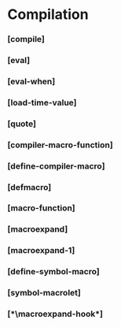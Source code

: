 # Compilation

### [compile]

### [eval]

### [eval-when]

### [load-time-value]

### [quote]

### [compiler-macro-function]

### [define-compiler-macro]

### [defmacro]

### [macro-function]

### [macroexpand]

### [macroexpand-1]

### [define-symbol-macro]

### [symbol-macrolet]

### [*\macroexpand-hook\*]

